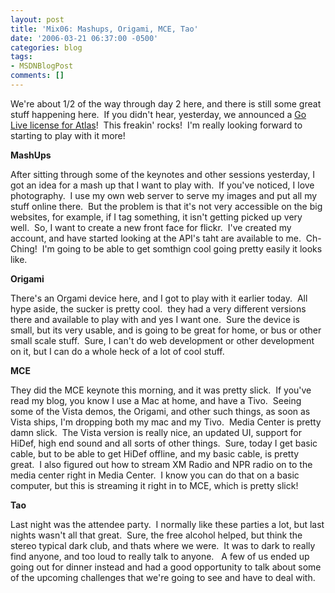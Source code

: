 ```yaml
---
layout: post
title: 'Mix06: Mashups, Origami, MCE, Tao'
date: '2006-03-21 06:37:00 -0500'
categories: blog
tags:
- MSDNBlogPost
comments: []
---
```


We're about 1/2 of the way through day 2 here, and there is still some great stuff happening here.&nbsp; If you didn't hear, yesterday, we announced a [Go Live license for Atlas](http://atlas.asp.net)!&nbsp; This freakin' rocks!&nbsp; I'm really looking forward to starting to play with it more!

**MashUps**

After sitting through some of the keynotes and other sessions yesterday, I got an idea for a mash up that I want to play with.&nbsp; If you've noticed, I love photography.&nbsp; I use my own web server to serve my images and put all my stuff online there.&nbsp; But the problem is that it's not very accessible on the big websites, for example, if I tag something, it isn't getting picked up very well.&nbsp; So, I want to create a new front face for flickr.&nbsp; I've created my account, and have started looking at the API's taht are available to me.&nbsp; Ch-Ching!&nbsp; I'm going to be able to get somthign cool going pretty easily it looks like.&nbsp; 

**Origami**

There's an Orgami device here, and I got to play with it earlier today.&nbsp; All hype aside, the sucker is pretty cool.&nbsp; they had a very different versions there and available to play with and yes I want one.&nbsp; Sure the device is small, but its very usable, and is going to be great for home, or bus or other small scale stuff.&nbsp; Sure, I can't do web development or other development on it, but I can do a whole heck of a lot of cool stuff.

**MCE**

They did the MCE keynote this morning, and it was pretty slick.&nbsp; If you've read my blog, you know I use a Mac at home, and have a Tivo.&nbsp; Seeing some of the Vista demos, the Origami, and other such things, as soon as Vista ships, I'm dropping both my mac and my Tivo.&nbsp; Media Center is pretty damn slick.&nbsp; The Vista version is really nice, an updated UI, support for HiDef, high end sound and all sorts of other things.&nbsp; Sure, today I get basic cable, but to be able to get HiDef offline, and my basic cable, is pretty great.&nbsp; I also figured out how to stream XM Radio and NPR radio on to the media center right in Media Center.&nbsp; I know you can do that on a basic computer, but this is streaming it right in to MCE, which is pretty slick!

**Tao**

Last night was the attendee party.&nbsp; I normally like these parties a lot, but last nights wasn't all that great.&nbsp; Sure, the free alcohol helped, but think the stereo typical dark club, and thats where we were.&nbsp; It was to dark to really find anyone, and too loud to really talk to anyone.&nbsp;&nbsp; A few of us ended up going out for dinner instead and had a good opportunity to talk about some of the upcoming challenges that we're going to see and have to deal with.